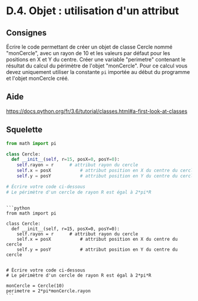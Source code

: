 # D.4. Objet : utilisation d'un attribut

## Consignes

Écrire le code permettant de créer un objet de classe Cercle nommé "monCercle", avec un rayon de 10 et les valeurs par défaut pour les positions en X et Y du centre. Créer une variable "perimetre" contenant le résultat du calcul du périmètre de l'objet "monCercle". Pour ce calcul vous devez uniquement utiliser la constante `pi` importée au début du programme et l'objet monCercle créé.

## Aide

https://docs.python.org/fr/3.6/tutorial/classes.html#a-first-look-at-classes

## Squelette

```python
from math import pi

class Cercle:
  def __init__(self, r=15, posX=0, posY=0):
    self.rayon = r		# attribut rayon du cercle
    self.x = posX			# attribut position en X du centre du cercle
    self.y = posY			# attribut position en Y du centre du cercle

# Écrire votre code ci-dessous
# Le périmètre d'un cercle de rayon R est égal à 2*pi*R

```

````{dropdown} Proposition de solution

```python
from math import pi

class Cercle:
  def __init__(self, r=15, posX=0, posY=0):
    self.rayon = r		# attribut rayon du cercle
    self.x = posX			# attribut position en X du centre du cercle
    self.y = posY			# attribut position en Y du centre du cercle
  
  
# Écrire votre code ci-dessous
# Le périmètre d'un cercle de rayon R est égal à 2*pi*R

monCercle = Cercle(10)
perimetre = 2*pi*monCercle.rayon
```
````
